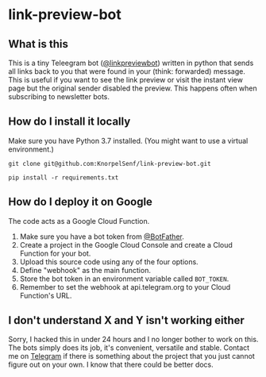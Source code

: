 # link-preview-bot

## What is this
This is a tiny Teleegram bot ([@linkpreviewbot](t.me/linkpreviewbot)) written in python that sends all links back to you that were found in your (think: forwarded) message.
This is useful if you want to see the link preview or visit the instant view page but the original sender disabled the preview.
This happens often when subscribing to newsletter bots.

## How do I install it locally
Make sure you have Python 3.7 installed.
(You might want to use a virtual environment.)

`git clone git@github.com:KnorpelSenf/link-preview-bot.git`

`pip install -r requirements.txt`

## How do I deploy it on Google
The code acts as a Google Cloud Function.
1) Make sure you have a bot token from [@BotFather](t.me/botfather).
1) Create a project in the Google Cloud Console and create a Cloud Function for your bot.
1) Upload this source code using any of the four options.
1) Define "webhook" as the main function.
1) Store the bot token in an environment variable called `BOT_TOKEN`.
1) Remember to set the webhook at api.telegram.org to your Cloud Function's URL.

## I don't understand X and Y isn't working either
Sorry, I hacked this in under 24 hours and I no longer bother to work on this.
The bots simply does its job, it's convenient, versatile and stable.
Contact me on [Telegram](t.me/KnorpelSenf) if there is something about the project that you just cannot figure out on your own.
I know that there could be better docs.
